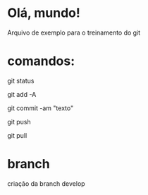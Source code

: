 # Olá, mundo!

Arquivo de exemplo para o treinamento do git

# comandos:

git status

git add -A

git commit -am "texto"

git push

git pull

# branch

criação da branch develop